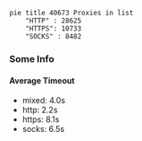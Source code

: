 
```mermaid
pie title 40673 Proxies in list
    "HTTP" : 28625
    "HTTPS": 10733
    "SOCKS" : 8482
```

### Some Info
#### Average Timeout

- mixed: 4.0s
- http: 2.2s
- https: 8.1s
- socks: 6.5s